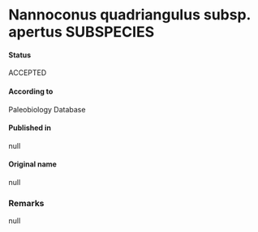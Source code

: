 Nannoconus quadriangulus subsp. apertus SUBSPECIES
=======

#### Status
ACCEPTED

#### According to
Paleobiology Database

#### Published in
null

#### Original name
null

### Remarks
null